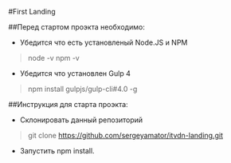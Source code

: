 #First Landing

##Перед стартом проэкта необходимо:

* Убедится что есть установленый Node.JS и NPM
> node -v
> npm -v

* Убедится что установлен Gulp 4
> npm install gulpjs/gulp-cli#4.0 -g

##Инструкция для старта проэкта:

* Склонировать данный репозиторий
> git clone https://github.com/sergeyamator/itvdn-landing.git

* Запустить npm install. 